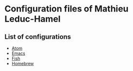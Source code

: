 # Configuration files of Mathieu Leduc-Hamel

## List of configurations

* [Atom](atom/)
* [Emacs](emacs/)
* [Fish](fish/)
* [Homebrew](homebrew/)
